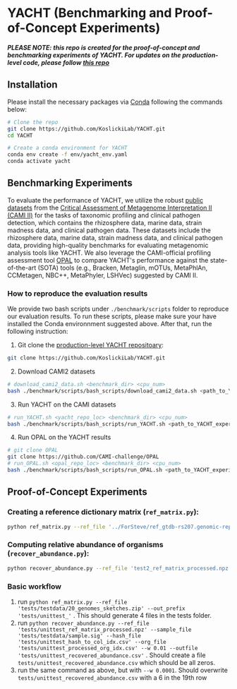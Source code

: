 # YACHT (Benchmarking and Proof-of-Concept Experiments)

**_PLEASE NOTE: this repo is created for the proof-of-concept and benchmarking experiments of YACHT. For updates on the production-level code, please follow [this repo](https://github.com/KoslickiLab/YACHT/)_**

## Installation
Please install the necessary packages via [Conda](https://conda.io/projects/conda/en/latest/user-guide/install/index.html) following the commands below:

```bash
# Clone the repo
git clone https://github.com/KoslickiLab/YACHT.git
cd YACHT

# Create a conda environment for YACHT
conda env create -f env/yacht_env.yaml
conda activate yacht
```

## Benchmarking Experiments

To evaluate the performance of YACHT, we utilize the robust [public datasets](https://data.cami-challenge.org/participate) from the [Critical Assessment of Metagenome Interpretation II (CAMI II)](https://www.nature.com/articles/s41592-022-01431-4) for the tasks of taxonomic profiling and clinical pathogen detection, which contains the rhizosphere data, marine data, strain madness data, and clinical pathogen data. These datasets include the rhizosphere data, marine data, strain madness data, and clinical pathogen data, providing high-quality benchmarks for evaluating metagenomic analysis tools like YACHT. We also leverage the CAMI-official profiling assessment tool [OPAL](https://github.com/CAMI-challenge/OPAL/tree/master) to compare YACHT's performance against the state-of-the-art (SOTA) tools (e.g., Bracken, Metaglin, mOTUs, MetaPhlAn, CCMetagen, NBC++, MetaPhyler, LSHVec) suggested by CAMI II. 

### How to reproduce the evaluation results
We provide two bash scripts under `./benchmark/scripts` folder to reproduce our evaluation results. To run these scripts, please make sure your have installed the Conda environnment suggested above. After that, run the following instruction:
1. Git clone the [production-level YACHT repositoary](https://github.com/KoslickiLab/YACHT):
```bash
git clone https://github.com/KoslickiLab/YACHT.git
```

2. Download CAMI2 datasets 
```bash
# download_cami2_data.sh <benchmark_dir> <cpu_num>
bash ./benchmark/scripts/bash_scripts/download_cami2_data.sh <path_to_YACHT_experiment>/benchmark 50
```

3. Run YACHT on the CAMI datasets
```bash
# run_YACHT.sh <yacht_repo_loc> <benchmark_dir> <cpu_num>
bash ./benchmark/scripts/bash_scripts/run_YACHT.sh <path_to_YACHT_experiment>/YACHT <path_to_YACHT_experiment>/benchmark 20
```

4. Run OPAL on the YACHT results
```bash
# git clone OPAL 
git clone https://github.com/CAMI-challenge/OPAL
# run_OPAL.sh <opal_repo_loc> <benchmark_dir> <cpu_num>
bash ./benchmark/scripts/bash_scripts/run_OPAL.sh <path_to_YACHT_experiment>/OPAL <path_to_YACHT_experiment>/benchmark 20
```

## Proof-of-Concept Experiments

### Creating a reference dictionary matrix (`ref_matrix.py`):
```bash 
python ref_matrix.py --ref_file '../ForSteve/ref_gtdb-rs207.genomic-reps.dna.k31.zip' --out_prefix 'test2_' --N 20
```

### Computing relative abundance of organisms (`recover_abundance.py`):
```bash
python recover_abundance.py --ref_file 'test2_ref_matrix_processed.npz' --sample_file '../ForSteve/sample.sig' --hash_file 'test2_hash_to_col_idx.csv' --org_file 'test2_processed_org_idx.csv' --w 0.01 --outfile 'test2_recovered_abundance.csv'
```

### Basic workflow
1. run ```python ref_matrix.py --ref_file 'tests/testdata/20_genomes_sketches.zip' --out_prefix 'tests/unittest_'``` . This 
should generate 4 files in the tests folder.
2. run ```python recover_abundance.py --ref_file 'tests/unittest_ref_matrix_processed.npz' --sample_file 
   'tests/testdata/sample.sig' --hash_file 'tests/unittest_hash_to_col_idx.csv' --org_file 'tests/unittest_processed_org_idx.csv' --w 0.01 --outfile 'tests/unittest_recovered_abundance.csv'``` . Should create a file `tests/unittest_recovered_abundance.csv` which should be all zeros.
3. run the same command as above, but with `--w 0.0001`. Should overwrite `tests/unittest_recovered_abundance.csv` with a 
   6 in the 19th row
